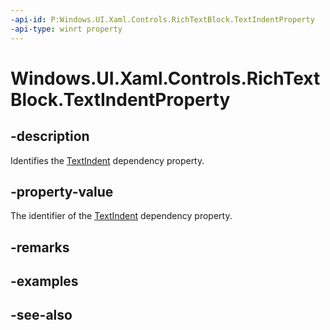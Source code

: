 ```yaml
---
-api-id: P:Windows.UI.Xaml.Controls.RichTextBlock.TextIndentProperty
-api-type: winrt property
---
```


<!-- Property syntax
public Windows.UI.Xaml.DependencyProperty TextIndentProperty { get; }
-->

# Windows.UI.Xaml.Controls.RichTextBlock.TextIndentProperty

## -description
Identifies the [TextIndent](richtextblock_textindent.md) dependency property.



## -property-value
The identifier of the [TextIndent](richtextblock_textindent.md) dependency property.

## -remarks

## -examples

## -see-also
